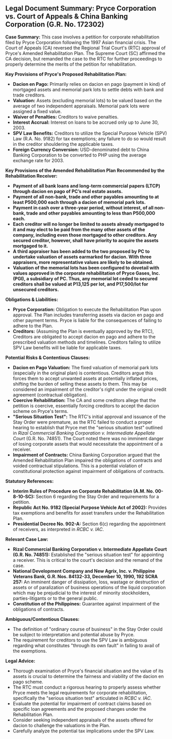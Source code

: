 ## Legal Document Summary: Pryce Corporation vs. Court of Appeals & China Banking Corporation (G.R. No. 172302)

**Case Summary:** This case involves a petition for corporate rehabilitation filed by Pryce Corporation following the 1997 Asian financial crisis.  The Court of Appeals (CA) reversed the Regional Trial Court's (RTC) approval of Pryce's Amended Rehabilitation Plan. The Supreme Court (SC) affirmed the CA decision, but remanded the case to the RTC for further proceedings to properly determine the merits of the petition for rehabilitation.

**Key Provisions of Pryce's Proposed Rehabilitation Plan:**

*   **Dacion en Pago:** Primarily relies on dacion en pago (payment in kind) of mortgaged assets and memorial park lots to settle debts with bank and trade creditors.
*   **Valuation:** Assets (excluding memorial lots) to be valued based on the average of two independent appraisals. Memorial park lots were assigned a fixed value.
*   **Waiver of Penalties:** Creditors to waive penalties.
*   **Interest Accrual:** Interest on loans to be accrued only up to June 30, 2003.
*   **SPV Law Benefits:** Creditors to utilize the Special Purpose Vehicle (SPV) Law (R.A. No. 9182) for tax exemptions; any failure to do so would result in the creditor shouldering the applicable taxes.
*   **Foreign Currency Conversion:** USD-denominated debt to China Banking Corporation to be converted to PHP using the average exchange rate for 2003.

**Key Provisions of the Amended Rehabilitation Plan Recommended by the Rehabilitation Receiver:**

*   **Payment of all bank loans and long-term commercial papers (LTCP) through dacion en pago of PC’s real estate assets.**
*   **Payment of all non-bank, trade and other payables amounting to at least P500,000 each through a dacion of memorial park lots.**
*   **Payment in cash over a three-year period, without interest, of all non-bank, trade and other payables amounting to less than P500,000 each.**
*   **Each creditor will no longer be limited to assets already mortgaged to it and may elect to be paid from the many other assets of the company, including even those mortgaged to other creditors. Any secured creditor, however, shall have priority to acquire the assets mortgaged to it.**
*   **A third appraiser has been added to the two proposed by PC to undertake valuation of assets earmarked for dacion. With three appraisers, more representative values are likely to be obtained.**
*   **Valuation of the memorial lots has been configured to dovetail with values approved in the corporate rehabilitation of Pryce Gases, Inc. (PGI), a subsidiary of PC. Thus, any memorial lot ceded to secured creditors shall be valued at P13,125 per lot, and P17,500/lot for unsecured creditors.**

**Obligations & Liabilities:**

*   **Pryce Corporation:** Obligation to execute the Rehabilitation Plan upon approval. The Plan includes transferring assets via dacion en pago and other payment terms. Pryce is liable for the consequences of failing to adhere to the Plan.
*   **Creditors:** (Assuming the Plan is eventually approved by the RTC), Creditors are obligated to accept dacion en pago and adhere to the prescribed valuation methods and timelines. Creditors failing to utilize SPV Law benefits will be liable for applicable taxes.

**Potential Risks & Contentious Clauses:**

*   **Dacion en Pago Valuation:** The fixed valuation of memorial park lots (especially in the original plan) is contentious. Creditors argue this forces them to accept unwanted assets at potentially inflated prices, shifting the burden of selling these assets to them. This may be considered an impairment of the creditor's right under the original credit agreement (contractual obligation).
*   **Coercive Rehabilitation:**  The CA and some creditors allege that the petition is coercive, essentially forcing creditors to accept the dacion scheme on Pryce's terms.
*   **"Serious Situation Test":** The RTC's initial approval and issuance of the Stay Order were premature, as the RTC failed to conduct a proper hearing to establish that Pryce met the "serious situation test" outlined in *Rizal Commercial Banking Corporation v. Intermediate Appellate Court* (G.R. No. 74851).  The Court noted there was no imminent danger of losing corporate assets that would necessitate the appointment of a receiver.
*   **Impairment of Contracts:** China Banking Corporation argued that the Amended Rehabilitation Plan impaired the obligations of contracts and voided contractual stipulations. This is a potential violation of constitutional protection against impairment of obligations of contracts.

**Statutory References:**

*   **Interim Rules of Procedure on Corporate Rehabilitation (A.M. No. 00-8-10-SC):** Section 6 regarding the Stay Order and requirements for a petition.
*   **Republic Act No. 9182 (Special Purpose Vehicle Act of 2002):** Provides tax exemptions and benefits for asset transfers under the Rehabilitation Plan.
*   **Presidential Decree No. 902-A:** Section 6(c) regarding the appointment of receivers, as interpreted in *RCBC v. IAC*.

**Relevant Case Law:**

*   **Rizal Commercial Banking Corporation v. Intermediate Appellate Court (G.R. No. 74851):** Established the "serious situation test" for appointing a receiver. This is critical to the court's decision and the remand of the case.
*   **National Development Company and New Agrix, Inc. v. Philippine Veterans Bank, G.R. Nos. 84132-33, December 10, 1990, 192 SCRA 257:** An imminent danger of dissipation, loss, wastage or destruction of assets or of paralization of business operations of the liquid corporation which may be prejudicial to the interest of minority stockholders, parties-litigants or to the general public.
*   **Constitution of the Philippines:** Guarantee against impairment of the obligations of contracts.

**Ambiguous/Contentious Clauses:**

*   The definition of "ordinary course of business" in the Stay Order could be subject to interpretation and potential abuse by Pryce.
*   The requirement for creditors to use the SPV Law is ambiguous regarding what constitutes "through its own fault" in failing to avail of the exemptions.

**Legal Advice:**

*   Thorough examination of Pryce's financial situation and the value of its assets is crucial to determine the fairness and viability of the dacion en pago scheme.
*   The RTC must conduct a rigorous hearing to properly assess whether Pryce meets the legal requirements for corporate rehabilitation, specifically the "serious situation test" articulated in *RCBC v. IAC*.
*   Evaluate the potential for impairment of contract claims based on specific loan agreements and the proposed changes under the Rehabilitation Plan.
*   Consider seeking independent appraisals of the assets offered for dacion to challenge the valuations in the Plan.
*   Carefully analyze the potential tax implications under the SPV Law.

